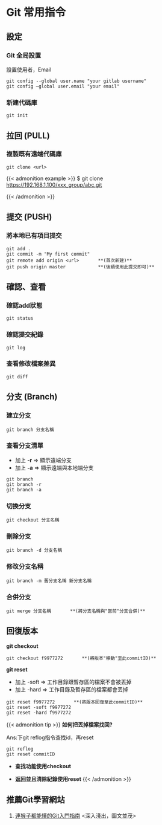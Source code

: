 # Git 常用指令


<!--more-->
## 設定
### Git 全局設置
設置使用者，Email 
<!-- {{< admonition example >}} -->
<!-- {{< /admonition >}} -->
```git
git config --global user.name "your gitlab username"
git config –global user.email "your email"
```

### 新建代碼庫
```git
git init
```

## 拉回 (PULL)
### 複製既有遠端代碼庫
```git
git clone <url>
```
{{< admonition example >}}
$ git clone https://192.168.1.100/xxx_group/abc.git 

{{< /admonition >}}

## 提交 (PUSH)
### 將本地已有項目提交

```git
git add .
git commit -m "My first commit"
git remote add origin <url>       **(首次新建)**
git push origin master            **(後續使用此提交即可)**
```
## 確認、查看

### 確認add狀態
```git
git status
```

### 確認提交紀錄
```git
git log
```

### 查看修改檔案差異
```git
git diff
```

## 分支 (Branch)
### 建立分支
```git
git branch 分支名稱
```

### 查看分支清單
* 加上 **-r**  =>  顯示遠端分支
* 加上 **-a**  =>  顯示遠端與本地端分支
```git
git branch
git branch -r
git branch -a
```

### 切換分支
```git
git checkout 分支名稱
```

### 刪除分支
```git
git branch -d 分支名稱
```

### 修改分支名稱
```git
git branch -m 舊分支名稱 新分支名稱
```

### 合併分支
```git
git merge 分支名稱       **(將分支名稱與"當前"分支合併)**
```

## 回復版本
**git checkout**
```git
git checkout f9977272       **(將版本"移動"至此commitID)**
```

**git reset**
* 加上 -soft  =>  工作目錄跟暫存區的檔案不會被丟掉
* 加上 -hard  =>  工作目錄及暫存區的檔案都會丟掉
```git
git reset f9977272       **(將版本回復至此commitID)**
git reset -soft f9977272
git reset -hard f9977272
```

{{< admonition tip >}}
**如何把丟掉檔案找回?**

Ans:下git reflog指令查找id，再reset
```git
git reflog
git reset commitID
```

* **查找功能使用checkout**

* **返回並且清除紀錄使用reset**
{{< /admonition >}}

## 推薦Git學習網站
1. [連猴子都能懂的Git入門指南](https://backlog.com/git-tutorial/tw/)     <深入淺出，圖文並茂>

